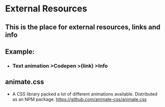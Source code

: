 # External Resources
## This is the place for external resources, links and info
## Example:
* ### Text animation  >Codepen  >(link)  >Info

## animate.css
* A CSS library packed a lot of different animations available. Distributed as an NPM package. https://github.com/animate-css/animate.css
